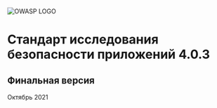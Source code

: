 #

![OWASP LOGO](../images/owasp_logo_1c_notext.png)

# Стандарт исследования безопасности приложений 4.0.3

## Финальная версия

Октябрь 2021
